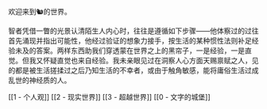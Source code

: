 欢迎来到🐿️的世界。

智者凭借一瞥的光景认清陌生人内心时，往往是遵循如下步骤——他体察过的过往首先涌现并指出可能性，他经过验证的想象力接手，按生活的某种惯性法则补足经验未及的答案。两样东西助我们穿透蒙在世界之上的黑帘子，一是经验，一是直觉。但我又怀疑直觉也来自经验。我未亲眼见过在洞察人心方面天赐禀赋之人，见的都是被生活搓揉过之后乃知生活的不幸者，或由于触角敏感，能将庸俗生活过成乱世的神经质的人。



[[1 - 个人观]]
[[2 - 现实世界]]
[[3 - 超越世界]]
[[0 - 文字的城堡]]


